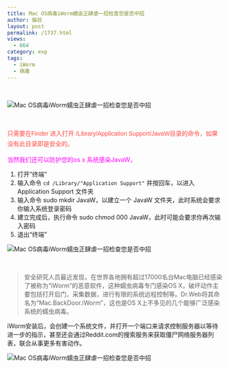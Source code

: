 ```yaml
---
title: Mac OS病毒iWorm蠕虫正肆虐一招检查您是否中招
author: 猫叔
layout: post
permalink: /1737.html
views:
  - 664
category: exp
tags:
  - iWorm
  - 病毒
---
```

&nbsp;

![Mac OS病毒iWorm蠕虫正肆虐一招检查您是否中招][1]

&nbsp;

<span style="color: #2b2b2b; font-family: simsun, arial, helvetica, clean, sans-serif; font-size: 14px; line-height: 24px; background-color: #fefefe;"><span style="color: #ff483f;"><span style="font-family: Arial; font-size: 14px;">只需要在Finder 进入打开 /Library/Application Support/JavaW目录的命令，如果没有此目录即是安全的</span>。</span></span>

<span style="color: #ff00ff;">当然我们还可以防护您的os x 系统感染JavaW，</span>

  1. 打开”终端”
  2. 输入命令 `cd /Library/"Application Support"` 并按回车，以进入 Application Support 文件夹
  3. 输入命令 sudo mkdir JavaW，以建立一个 JavaW 文件夹，此时系统会要求你输入系统登录密码
  4. 建立完成后，执行命令 sudo chmod 000 JavaW，此时可能会要求你再次输入密码
  5. 退出“终端”

![Mac OS病毒iWorm蠕虫正肆虐一招检查您是否中招][2]

&nbsp;


>安全研究人员最近发现，在世界各地拥有超过17000名台Mac电脑已经感染了被称为“iWorm”的恶意软件，这种蠕虫病毒专门感染OS X，破坏动作主要包括打开后门，采集数据，进行有限的系统远程控制等。Dr.Web将其命名为“Mac.BackDoor.iWorm”，这也是OS X上不多见的几个能够广泛感染系统的蠕虫病毒。
      
iWorm安装后，会创建一个系统文件，并打开一个端口来请求控制服务器以等待进一步的指示，甚至还会通过Reddit.com的搜索服务来获取僵尸网络服务器列表，联合从事更多有害动作。</span></span>
    

![Mac OS病毒iWorm蠕虫正肆虐一招检查您是否中招][3]


 [1]: http://cache.maoshu.cc//wp-content/uploads/sinapicv2-backup/1737-ww3-large-005V4vEUjw1env1p7qhf2j30go09kabx.jpg
 [2]: http://cache.maoshu.cc//wp-content/uploads/sinapicv2-backup/1737-ww1-large-005V4vEUjw1env1pb4k6kj30rs0i1whn.jpg
 [3]: http://cache.maoshu.cc//wp-content/uploads/sinapicv2-backup/1737-ww3-large-005V4vEUjw1env1p9867wj30go08sabq.jpg

